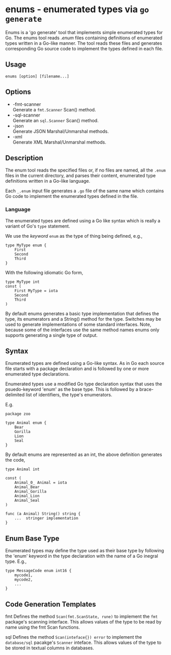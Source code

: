 # enums - enumerated types via `go generate`

Enums is a 'go generate' tool that implements simple enumerated types
for Go. The enums tool reads _.enum_ files containing definitions of
enumerated types written in a Go-like manner. The tool reads these
files and generates corresponding Go source code to implement the
types defined in each file.

## Usage

    enums [option] [filename...]

## Options

- -fmt-scanner  
Generate a `fmt.Scanner` Scan() method.
- -sql-scanner  
Generate an `sql.Scanner` Scan() method.
- -json  
Generate JSON Marshal/Unmarshal methods.
- -xml  
Generate XML Marshal/Unmarshal methods.

## Description

The enum tool reads the specified files or, if no files are named, all
the `.enum` files in the current directory, and parses their content,
enumerated type definitions written in a Go-like language.

Each `_.enum` input file generates a `.go` file of the same name which
contains Go code to implement the enumerated types defined in the
file.

### Language

The enumerated types are defined using a Go like syntax which is
really a variant of Go's `type` statement.

We use the _keyword_ `enum` as the type of thing being defined,
e.g.,

    type MyType enum {
        First
        Second
        Third
    }

With the following idiomatic Go form,

    type MyType int
    const (
        First MyType = iota
        Second
        Third
    )

By default enums generates a basic type implementation that defines
the type, its enumerators and a String() method for the type. Switches
may be used to generate implementations of some standard
interfaces. Note, because some of the interfaces use the same method
names enums only supports generating a single type of output.

## Syntax

Enumerated types are defined using a Go-like syntax.  As in Go each
source file starts with a package declaration and is followed by one
or more enumerated type declarations.

Enumerated types use a modified Go type declaration syntax that uses
the psuedo-keyword 'enum' as the base type. This is followed by a
brace-delimited list of identifiers, the type's enumerators.

E.g.

	package zoo
    
	type Animal enum {
		Bear
		Gorilla
		Lion
		Seal
	}

By default enums are represented as an int, the above
definition generates the code,

	type Animal int
    
	const (
		Animal_0_ Animal = iota
		Animal_Bear
		Animal_Gorilla
		Animal_Lion
		Animal_Seal
	)
    
	func (a Animal) String() string {
		...  stringer implementation
	}

## Enum Base Type

Enumerated types may define the type used as their base type by
following the 'enum' keyword in the type declaration with the name of
a Go inegral type.  E.g.,

    type MessageCode enum int16 {
        mycode1,
        mycode2,
        ...
    }

## Code Generation Templates

fmt     Defines the method `Scan(fmt.ScanState, rune)` to implement the
        `fmt` package's scanning interface. This allows values of the
        type to be read by name using the fmt Scan functions.

sql     Defines the method `Scan(inteface{}) error` to implement the
        `database/sql` pacakge's `Scanner` inteface. This allows values of
        the type to be stored in textual columns in databases.
